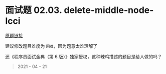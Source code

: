 # 面试题 02.03. delete-middle-node-lcci

[原题链接](https://leetcode-cn.com/problems/delete-middle-node-lcci/)

建议修改题目难度为 `困难`，因为题意太难理解了  

还《程序员面试金典（第 6 版）》独家授权，这种辣鸡描述的题目是给人做的吗？

> 2021 - 04 - 21
